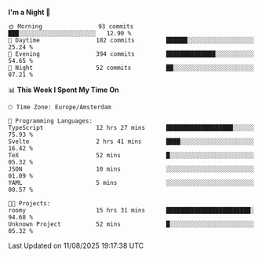 <!--START_SECTION:waka-->
**I'm a Night 🦉** 

```text
🌞 Morning                93 commits          ███░░░░░░░░░░░░░░░░░░░░░░   12.90 % 
🌆 Daytime                182 commits         ██████░░░░░░░░░░░░░░░░░░░   25.24 % 
🌃 Evening                394 commits         ██████████████░░░░░░░░░░░   54.65 % 
🌙 Night                  52 commits          ██░░░░░░░░░░░░░░░░░░░░░░░   07.21 % 
```


📊 **This Week I Spent My Time On** 

```text
🕑︎ Time Zone: Europe/Amsterdam

💬 Programming Languages: 
TypeScript               12 hrs 27 mins      ███████████████████░░░░░░   75.93 % 
Svelte                   2 hrs 41 mins       ████░░░░░░░░░░░░░░░░░░░░░   16.42 % 
TeX                      52 mins             █░░░░░░░░░░░░░░░░░░░░░░░░   05.32 % 
JSON                     10 mins             ░░░░░░░░░░░░░░░░░░░░░░░░░   01.09 % 
YAML                     5 mins              ░░░░░░░░░░░░░░░░░░░░░░░░░   00.57 % 

🐱‍💻 Projects: 
roomy                    15 hrs 31 mins      ████████████████████████░   94.68 % 
Unknown Project          52 mins             █░░░░░░░░░░░░░░░░░░░░░░░░   05.32 % 
```


 Last Updated on 11/08/2025 19:17:38 UTC
<!--END_SECTION:waka-->
